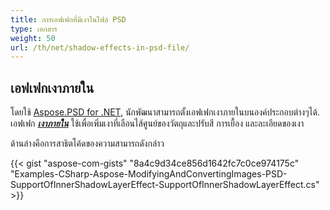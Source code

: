 ```yaml
---
title: การเอฟเฟกที่มีเงาในไฟล์ PSD
type: เอกสาร
weight: 50
url: /th/net/shadow-effects-in-psd-file/
---
```


## **เอฟเฟกเงาภายใน**
โดยใช้ [Aspose.PSD for .NET](https://products.aspose.com/psd/net), นักพัฒนาสามารถตั้งเอฟเฟกเงาภายในบนองค์ประกอบต่างๆได้. เอฟเฟก [***เงาภายใน***](https://reference.aspose.com/net/psd/aspose.psd.fileformats.psd.layers.layereffects/innershadoweffect) ใช้เพื่อเพิ่มเงาที่เลือนไส้ศูนย์ของวัตถุและปรับสี การเยื้อง และละเอียดของเงา

ด้านล่างคือการสาธิตโค้ดของความสามารถดังกล่าว

{{< gist "aspose-com-gists" "8a4c9d34ce856d1642fc7c0ce974175c" "Examples-CSharp-Aspose-ModifyingAndConvertingImages-PSD-SupportOfInnerShadowLayerEffect-SupportOfInnerShadowLayerEffect.cs" >}}
